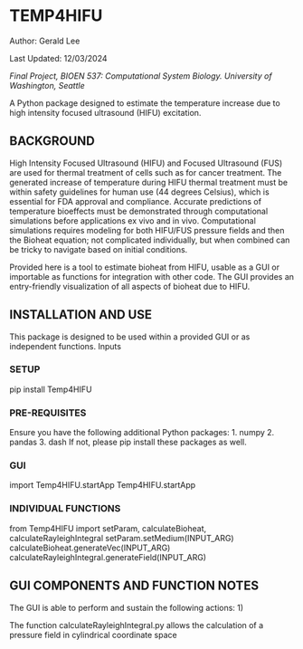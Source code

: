 # TEMP4HIFU

Author: Gerald Lee

Last Updated: 12/03/2024

*Final Project, BIOEN 537: Computational System Biology. University of Washington, Seattle*

A Python package designed to estimate the temperature increase due to high intensity focused ultrasound (HIFU) excitation. 


## BACKGROUND
High Intensity Focused Ultrasound (HIFU) and Focused Ultrasound (FUS) are used for thermal treatment of cells such as for cancer treatment. The generated increase of temperature during HIFU thermal treatment must be within safety guidelines for human use (44 degrees Celsius), which is essential for FDA approval and compliance. Accurate predictions of temperature bioeffects must be demonstrated through computational simulations before applications ex vivo and in vivo. Computational simulations requires modeling for both HIFU/FUS pressure fields and then the Bioheat equation; not complicated individually, but when combined can be tricky to navigate based on initial conditions.

Provided here is a tool to estimate bioheat from HIFU, usable as a GUI or importable as functions for integration with other code. The GUI provides an entry-friendly visualization of all aspects of bioheat due to HIFU. 


## INSTALLATION AND USE
This package is designed to be used within a provided GUI or as independent functions. Inputs 

### SETUP
pip install Temp4HIFU

### PRE-REQUISITES
Ensure you have the following additional Python packages:
    1. numpy
    2. pandas
    3. dash
If not, please pip install these packages as well. 

### GUI
import Temp4HIFU.startApp
Temp4HIFU.startApp

### INDIVIDUAL FUNCTIONS
from Temp4HIFU import setParam, calculateBioheat, calculateRayleighIntegral
setParam.setMedium(INPUT_ARG)
calculateBioheat.generateVec(INPUT_ARG)
calculateRayleighIntegral.generateField(INPUT_ARG)

## GUI COMPONENTS AND FUNCTION NOTES
The GUI is able to perform and sustain the following actions:
1) 




The function calculateRayleighIntegral.py allows the calculation of a pressure field in cylindrical coordinate space 
